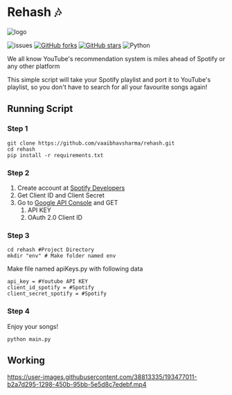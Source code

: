 # Rehash 🎶
![logo](https://user-images.githubusercontent.com/114934987/193757087-1635ef98-3f28-49ed-89d7-2450ea67abc1.png)

![issues](https://img.shields.io/github/issues/vaaibhavsharma/rehash?style=flat-square)
[![GitHub forks](https://img.shields.io/github/forks/vaaibhavsharma/rehash)](https://github.com/vaaibhavsharma/rehash/network?style=flat-square)
[![GitHub stars](https://img.shields.io/github/stars/vaaibhavsharma/rehash)](https://github.com/vaaibhavsharma/rehash/stargazers?style=flat-square)
![Python](https://img.shields.io/badge/python-v3.8+-blue.svg?style=flat-square&logo=python)

We all know YouTube's recommendation system is miles ahead of Spotify or any other platform

This simple script will take your Spotify playlist and port it to YouTube's playlist, so you don't have to search for all your favourite songs again!

## Running Script

### Step 1
```shell
git clone https://github.com/vaaibhavsharma/rehash.git
cd rehash
pip install -r requirements.txt
```

### Step 2

1. Create account at [Spotify Developers](https://developer.spotify.com/)
2. Get Client ID and Client Secret 
3. Go to [Google API Console](https://console.cloud.google.com/) and GET
    1. API KEY
    2. OAuth 2.0 Client ID

### Step 3
```shell
cd rehash #Project Directory
mkdir "env" # Make folder named env
```
Make file named apiKeys.py with following data

```shell
api_key = #Youtube API KEY
client_id_spotify = #Spotify 
client_secret_spotify = #Spotify
```

### Step 4

Enjoy your songs!

```shell
python main.py
```

## Working


https://user-images.githubusercontent.com/38813335/193477011-b2a7d295-1298-450b-95bb-5e5d8c7edebf.mp4




